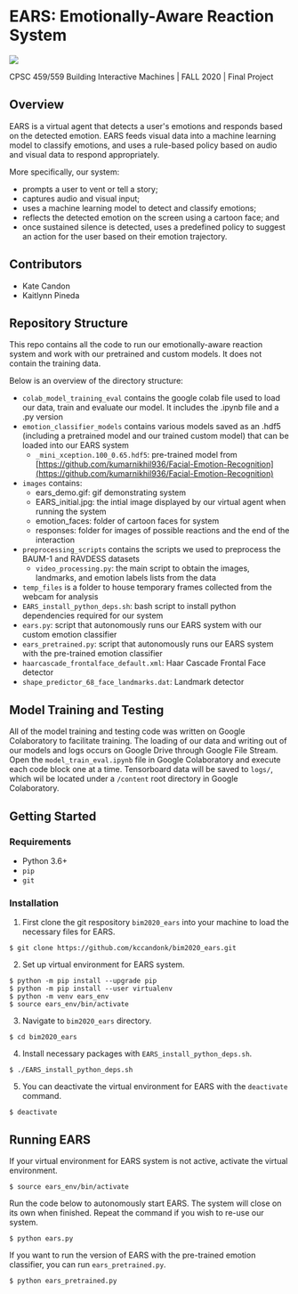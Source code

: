 # EARS: Emotionally-Aware Reaction System

![](images/ears_demo.gif)

CPSC 459/559 Building Interactive Machines | FALL 2020 | Final Project

## Overview
EARS is a virtual agent that detects a user's emotions and responds based on the detected emotion. EARS feeds visual data into a machine learning model to classify emotions, and uses a rule-based policy based on audio and visual data to respond appropriately.

More specifically, our system:
* prompts a user to vent or tell a story;
* captures audio and visual input;
* uses a machine learning model to detect and classify emotions;
* reflects the detected emotion on the screen using a cartoon face; and
* once sustained silence is detected, uses a predefined policy to suggest an action for the user based on their emotion trajectory.

## Contributors
- Kate Candon
- Kaitlynn Pineda

## Repository Structure

This repo contains all the code to run our emotionally-aware reaction system and work with our pretrained and custom models. It does not contain the training data.

Below is an overview of the directory structure: 

* ``colab_model_training_eval`` contains the google colab file used to load our data, train and evaluate our model. It includes the .ipynb file and a .py version 
* ``emotion_classifier_models`` contains various models saved as an .hdf5 (including a pretrained model and our trained custom model) that can be loaded into our EARS system
  * ```_mini_xception.100_0.65.hdf5```: pre-trained model from [https://github.com/kumarnikhil936/Facial-Emotion-Recognition](https://github.com/kumarnikhil936/Facial-Emotion-Recognition)
* ``images`` contains: 
   * ears_demo.gif: gif demonstrating system
   * EARS_initial.jpg: the intial image displayed by our virtual agent when running the system
   * emotion_faces: folder of cartoon faces for system
   * responses: folder for images of possible reactions and the end of the interaction
* ``preprocessing_scripts`` contains the scripts we used to preprocess the BAUM-1 and RAVDESS datasets
   * ``video_processing.py``: the main script to obtain the images, landmarks, and emotion labels lists from the data
* ``temp_files`` is a folder to house temporary frames collected from the webcam for analysis
* ``EARS_install_python_deps.sh``: bash script to install python dependencies required for our system
* ``ears.py``: script that autonomously runs our EARS system with our custom emotion classifier
* ``ears_pretrained.py``: script that autonomously runs our EARS system with the pre-trained emotion classifier
* ``haarcascade_frontalface_default.xml``: Haar Cascade Frontal Face detector
* ``shape_predictor_68_face_landmarks.dat``: Landmark detector

## Model Training and Testing
All of the model training and testing code was written on Google Colaboratory to facilitate training. The loading of our data and writing out of our models and logs occurs on Google Drive through Google File Stream. Open the ``model_train_eval.ipynb`` file in Google Colaboratory and execute each code block one at a time. Tensorboard data will be saved to ``logs/``, which wil be located under a ``/content`` root directory in Google Colaboratory.

## Getting Started

### Requirements
* Python 3.6+
* ```pip```
* ```git```

### Installation
1. First clone the git respository ```bim2020_ears``` into your machine to load the necessary files for EARS.
```
$ git clone https://github.com/kccandonk/bim2020_ears.git
```
2. Set up virtual environment for EARS system.
```
$ python -m pip install --upgrade pip
$ python -m pip install --user virtualenv
$ python -m venv ears_env
$ source ears_env/bin/activate
```
3. Navigate to ```bim2020_ears``` directory.
```
$ cd bim2020_ears
```
4. Install necessary packages with ```EARS_install_python_deps.sh```.
```
$ ./EARS_install_python_deps.sh
```
5. You can deactivate the virtual environment for EARS with the ```deactivate``` command.
```
$ deactivate
```

## Running EARS
If your virtual environment for EARS system is not active, activate the virtual environment.
```
$ source ears_env/bin/activate
```
Run the code below to autonomously start EARS. The system will close on its own when finished. Repeat the command if you wish to re-use our system.
```
$ python ears.py
```
If you want to run the version of EARS with the pre-trained emotion classifier, you can run ```ears_pretrained.py```.
```
$ python ears_pretrained.py
```
